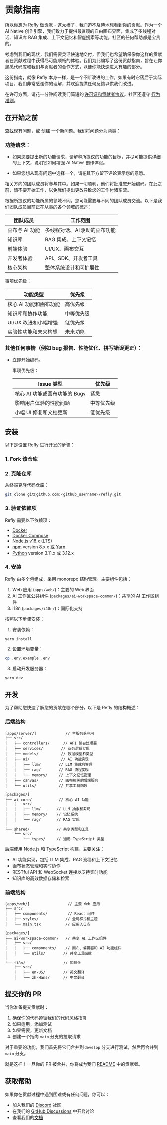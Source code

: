 # 贡献指南

所以你想为 Refly 做贡献 - 这太棒了，我们迫不及待地想看到你的贡献。作为一个 AI Native 创作引擎，我们致力于提供最直观的自由画布界面，集成了多线程对话、知识库 RAG 集成、上下文记忆和智能搜索等功能。社区的任何帮助都是宝贵的。

考虑到我们的现状，我们需要灵活快速地交付，但我们也希望确保像你这样的贡献者在贡献过程中获得尽可能顺畅的体验。我们为此编写了这份贡献指南，旨在让你熟悉代码库和我们与贡献者的合作方式，以便你能快速进入有趣的部分。

这份指南，就像 Refly 本身一样，是一个不断改进的工作。如果有时它落后于实际项目，我们非常感谢你的理解，并欢迎提供任何反馈以供我们改进。

在许可方面，请花一分钟阅读我们简短的 [许可证和贡献者协议](./LICENSE)。社区还遵守 [行为准则](./.github/CODE_OF_CONDUCT.md)。

## 在开始之前

[查找](https://github.com/refly-ai/refly/issues?q=is:issue+is:open)现有问题，或 [创建](https://github.com/refly-ai/refly/issues/new/choose) 一个新问题。我们将问题分为两类：

### 功能请求：

- 如果您要提出新的功能请求，请解释所提议的功能的目标，并尽可能提供详细的上下文，说明它如何增强 AI Native 创作体验。

- 如果您想从现有问题中选择一个，请在其下方留下评论表示您的意愿。

相关方向的团队成员将参与其中。如果一切顺利，他们将批准您开始编码。在此之前，请不要开始工作，以免我们提出更改导致您的工作付诸东流。

根据所提议的功能所属的领域不同，您可能需要与不同的团队成员交流。以下是我们团队成员目前正在从事的各个领域的概述：

| 团队成员       | 工作范围                      |
| -------------- | ----------------------------- |
| 画布与 AI 功能 | 多线程对话、AI 驱动的画布功能 |
| 知识库         | RAG 集成、上下文记忆          |
| 前端体验       | UI/UX、画布交互               |
| 开发者体验     | API、SDK、开发者工具          |
| 核心架构       | 整体系统设计和可扩展性        |

事项优先级：

| 功能类型               | 优先级     |
| ---------------------- | ---------- |
| 核心 AI 功能和画布功能 | 高优先级   |
| 知识库和协作功能       | 中等优先级 |
| UI/UX 改进和小幅增强   | 低优先级   |
| 实验性功能和未来构想   | 未来功能   |

### 其他任何事情（例如 bug 报告、性能优化、拼写错误更正）：

- 立即开始编码。

  事项优先级：

  | Issue 类型                    | 优先级     |
  | ----------------------------- | ---------- |
  | 核心 AI 功能或画布功能的 Bugs | 紧急       |
  | 影响用户体验的性能问题        | 中等优先级 |
  | 小幅 UI 修复和文档更新        | 低优先级   |

## 安装

以下是设置 Refly 进行开发的步骤：

### 1. Fork 该仓库

### 2. 克隆仓库

从终端克隆代码仓库：

```bash
git clone git@github.com:<github_username>/refly.git
```

### 3. 验证依赖项

Refly 需要以下依赖项：

- [Docker](https://www.docker.com/)
- [Docker Compose](https://docs.docker.com/compose/install/)
- [Node.js v18.x (LTS)](http://nodejs.org)
- [npm](https://www.npmjs.com/) version 8.x.x 或 [Yarn](https://yarnpkg.com/)
- [Python](https://www.python.org/) version 3.11.x 或 3.12.x

### 4. 安装

Refly 由多个包组成，采用 monorepo 结构管理。主要组件包括：

1. Web 应用 (`apps/web/`)：主要的 Web 界面
2. AI 工作区公共组件 (`packages/ai-workspace-common/`)：共享的 AI 工作区组件
3. i18n (`packages/i18n/`)：国际化支持

按照以下步骤安装：

1. 安装依赖：

```bash
yarn install
```

2. 设置环境变量：

```bash
cp .env.example .env
```

3. 启动开发服务器：

```bash
yarn dev
```

## 开发

为了帮助您快速了解您的贡献在哪个部分，以下是 Refly 的结构概述：

### 后端结构

```text
[apps/server/]             // 主服务器应用
├── src/
│   ├── controllers/      // API 路由处理器
│   ├── services/        // 业务逻辑实现
│   ├── models/          // 数据模型和类型
│   ├── ai/              // AI 功能实现
│   │   ├── llm/        // LLM 集成和管理
│   │   ├── rag/        // RAG 流程实现
│   │   └── memory/     // 上下文记忆管理
│   ├── canvas/         // 画布相关的后端服务
│   └── utils/          // 共享工具函数

[packages/]
├── ai-core/            // 核心 AI 功能
│   ├── src/
│   │   ├── llm/       // LLM 抽象和实现
│   │   ├── memory/    // 记忆系统
│   │   └── rag/       // RAG 实现
│
└── shared/            // 共享类型和工具
    └── src/
        └── types/     // 通用 TypeScript 类型
```

后端使用 Node.js 和 TypeScript 构建，主要关注：

- AI 功能实现，包括 LLM 集成、RAG 流程和上下文记忆
- 画布状态管理和实时协作
- RESTful API 和 WebSocket 连接以支持实时功能
- 知识库的高效数据存储和检索

### 前端结构

```text
[apps/web/]                 // 主要 Web 应用
├── src/
│   ├── components/         // React 组件
│   ├── styles/            // 全局样式和主题
│   └── main.tsx           // 应用入口点

[packages/]
├── ai-workspace-common/   // 共享 AI 工作区组件
│   ├── src/
│   │   ├── components/    // 画布、编辑器和 AI 功能组件
│   │   └── utils/        // 共享工具函数
│
└── i18n/                 // 国际化
    ├── src/
    │   ├── en-US/        // 英文翻译
    │   └── zh-Hans/      // 中文翻译
```

## 提交你的 PR

当你准备提交贡献时：

1. 确保你的代码遵循我们的代码风格指南
2. 如果适用，添加测试
3. 如果需要，更新文档
4. 创建一个指向 `main` 分支的拉取请求

对于重要的功能，我们首先将它们合并到 `develop` 分支进行测试，然后再合并到 `main` 分支。

就是这样！一旦你的 PR 被合并，你将成为我们 [README](https://github.com/refly-ai/refly/blob/main/README.md) 中的贡献者。

## 获取帮助

如果你在贡献过程中遇到困难或有任何问题，你可以：

- 加入我们的 [Discord](https://discord.gg/bWjffrb89h) 社区
- 在我们的 [GitHub Discussions](https://github.com/refly-ai/refly/discussions) 中开启讨论
- 查看我们的[文档](https://docs.refly.ai)
